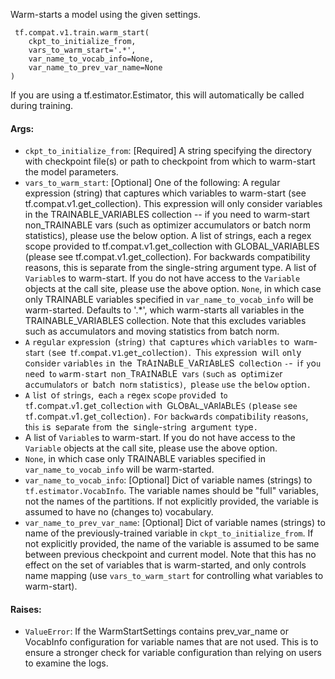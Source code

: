 Warm-starts a model using the given settings.

```
 tf.compat.v1.train.warm_start(
    ckpt_to_initialize_from,
    vars_to_warm_start='.*',
    var_name_to_vocab_info=None,
    var_name_to_prev_var_name=None
)
```
If you are using a tf.estimator.Estimator, this will automatically be called during training.
#### Args:
- `ckpt_to_initialize_from`: [Required] A string specifying the directory with checkpoint file(s) or path to checkpoint from which to warm-start the model parameters.
- `vars_to_warm_start`: [Optional] One of the following:
A regular expression (string) that captures which variables to warm-start (see tf.compat.v1.get_collection). This expression will only consider variables in the TRAINABLE_VARIABLES collection -- if you need to warm-start non_TRAINABLE vars (such as optimizer accumulators or batch norm statistics), please use the below option.
A list of strings, each a regex scope provided to tf.compat.v1.get_collection with GLOBAL_VARIABLES (please see tf.compat.v1.get_collection). For backwards compatibility reasons, this is separate from the single-string argument type.
A list of `Variable`s to warm-start. If you do not have access to the `Variable` objects at the call site, please use the above option.
`None`, in which case only TRAINABLE variables specified in `var_name_to_vocab_info` will be warm-started.
Defaults to '.*', which warm-starts all variables in the TRAINABLE_VARIABLES collection. Note that this excludes variables such as accumulators and moving statistics from batch norm.
- ``A`` ``r``e``g``u``l``a``r`` ``e``x``p``r``e``s``s``i``o``n`` ``(``s``t``r``i``n``g``)`` ``t``h``a``t`` ``c``a``p``t``u``r``e``s`` ``w``h``i``c``h`` ``v``a``r``i``a``b``l``e``s`` ``t``o`` ``w``a``r``m``-``s``t``a``r``t`` ``(``s``e``e`` ``t``f``.``c``o``m``p``a``t``.``v``1``.``g``e``t``_``c``o``l``l``e``c``t``i``o``n``)``.`` ``T``h``i``s`` ``e``x``p``r``e``s``s``i``o``n`` ``w``i``l``l`` ``o``n``l``y`` ``c``o``n``s``i``d``e``r`` ``v``a``r``i``a``b``l``e``s`` ``i``n`` ``t``h``e`` ``T``R``A``I``N``A``B``L``E``_``V``A``R``I``A``B``L``E``S`` ``c``o``l``l``e``c``t``i``o``n`` ``-``-`` ``i``f`` ``y``o``u`` ``n``e``e``d`` ``t``o`` ``w``a``r``m``-``s``t``a``r``t`` ``n``o``n``_``T``R``A``I``N``A``B``L``E`` ``v``a``r``s`` ``(``s``u``c``h`` ``a``s`` ``o``p``t``i``m``i``z``e``r`` ``a``c``c``u``m``u``l``a``t``o``r``s`` ``o``r`` ``b``a``t``c``h`` ``n``o``r``m`` ``s``t``a``t``i``s``t``i``c``s``)``,`` ``p``l``e``a``s``e`` ``u``s``e`` ``t``h``e`` ``b``e``l``o``w`` ``o``p``t``i``o``n``.``
- ``A`` ``l``i``s``t`` ``o``f`` ``s``t``r``i``n``g``s``,`` ``e``a``c``h`` ``a`` ``r``e``g``e``x`` ``s``c``o``p``e`` ``p``r``o``v``i``d``e``d`` ``t``o`` ``t``f``.``c``o``m``p``a``t``.``v``1``.``g``e``t``_``c``o``l``l``e``c``t``i``o``n`` ``w``i``t``h`` ``G``L``O``B``A``L``_``V``A``R``I``A``B``L``E``S`` ``(``p``l``e``a``s``e`` ``s``e``e`` ``t``f``.``c``o``m``p``a``t``.``v``1``.``g``e``t``_``c``o``l``l``e``c``t``i``o``n``)``.`` ``F``o``r`` ``b``a``c``k``w``a``r``d``s`` ``c``o``m``p``a``t``i``b``i``l``i``t``y`` ``r``e``a``s``o``n``s``,`` ``t``h``i``s`` ``i``s`` ``s``e``p``a``r``a``t``e`` ``f``r``o``m`` ``t``h``e`` ``s``i``n``g``l``e``-``s``t``r``i``n``g`` ``a``r``g``u``m``e``n``t`` ``t``y``p``e``.``
- A list of `Variable`s to warm-start. If you do not have access to the `Variable` objects at the call site, please use the above option.
- `None`, in which case only TRAINABLE variables specified in `var_name_to_vocab_info` will be warm-started.
- `var_name_to_vocab_info`: [Optional] Dict of variable names (strings) to `tf.estimator.VocabInfo`. The variable names should be "full" variables, not the names of the partitions. If not explicitly provided, the variable is assumed to have no (changes to) vocabulary.
- `var_name_to_prev_var_name`: [Optional] Dict of variable names (strings) to name of the previously-trained variable in `ckpt_to_initialize_from`. If not explicitly provided, the name of the variable is assumed to be same between previous checkpoint and current model. Note that this has no effect on the set of variables that is warm-started, and only controls name mapping (use `vars_to_warm_start` for controlling what variables to warm-start).
#### Raises:
- `ValueError`: If the WarmStartSettings contains prev_var_name or VocabInfo configuration for variable names that are not used. This is to ensure a stronger check for variable configuration than relying on users to examine the logs.

